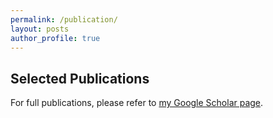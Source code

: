 ```yaml
---
permalink: /publication/
layout: posts
author_profile: true
---
```


## Selected Publications
For full publications, please refer to [my Google Scholar page](https://scholar.google.com/citations?user=bIex4IQAAAAJ).
